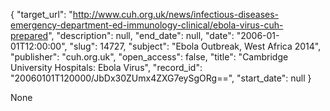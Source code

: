 {
  "target_url": "http://www.cuh.org.uk/news/infectious-diseases-emergency-department-ed-immunology-clinical/ebola-virus-cuh-prepared", 
  "description": null, 
  "end_date": null, 
  "date": "2006-01-01T12:00:00", 
  "slug": 14727, 
  "subject": "Ebola Outbreak, West Africa 2014", 
  "publisher": "cuh.org.uk", 
  "open_access": false, 
  "title": "Cambridge University Hospitals: Ebola Virus", 
  "record_id": "20060101T120000/JbDx30ZUmx4ZXG7eySgORg==", 
  "start_date": null
}

None